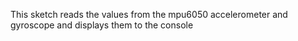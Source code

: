 This sketch reads the values from the mpu6050 accelerometer and gyroscope and displays them to the console
